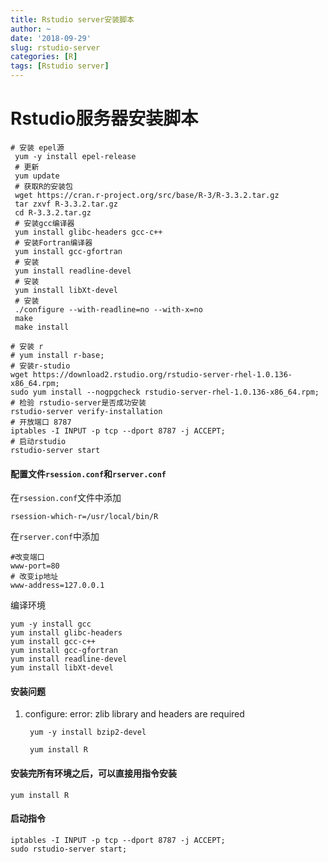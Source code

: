 ```yaml
---
title: Rstudio server安装脚本
author: ~
date: '2018-09-29'
slug: rstudio-server
categories: [R]
tags: [Rstudio server]
---
```

# Rstudio服务器安装脚本

	# 安装 epel源
	 yum -y install epel-release
	 # 更新
	 yum update
	 # 获取R的安装包
	 wget https://cran.r-project.org/src/base/R-3/R-3.3.2.tar.gz
	 tar zxvf R-3.3.2.tar.gz
	 cd R-3.3.2.tar.gz
	 # 安装gcc编译器
	 yum install glibc-headers gcc-c++
	 # 安装Fortran编译器
	 yum install gcc-gfortran
	 # 安装
	 yum install readline-devel
	 # 安装
	 yum install libXt-devel
	 # 安装
	 ./configure --with-readline=no --with-x=no
	 make
	 make install
	 
	# 安装 r
	# yum install r-base;
	# 安装r-studio
	wget https://download2.rstudio.org/rstudio-server-rhel-1.0.136-x86_64.rpm;
	sudo yum install --nogpgcheck rstudio-server-rhel-1.0.136-x86_64.rpm;
	# 检验 rstudio-server是否成功安装
	rstudio-server verify-installation
	# 开放端口 8787
	iptables -I INPUT -p tcp --dport 8787 -j ACCEPT;
	# 启动rstudio
	rstudio-server start

#### 配置文件`rsession.conf`和`rserver.conf`
在`rsession.conf`文件中添加

	
	rsession-which-r=/usr/local/bin/R
	
在`rserver.conf`中添加
	
	#改变端口
	www-port=80
	# 改变ip地址
	www-address=127.0.0.1
	
编译环境

	yum -y install gcc 
	yum install glibc-headers 
	yum install gcc-c++ 
	yum install gcc-gfortran 
	yum install readline-devel 
	yum install libXt-devel
	
#### 安装问题
1. configure: error: zlib library and headers are required

		yum -y install bzip2-devel 
		
		yum install R
		
#### 安装完所有环境之后，可以直接用指令安装
	yum install R

#### 启动指令

    iptables -I INPUT -p tcp --dport 8787 -j ACCEPT;
    sudo rstudio-server start;